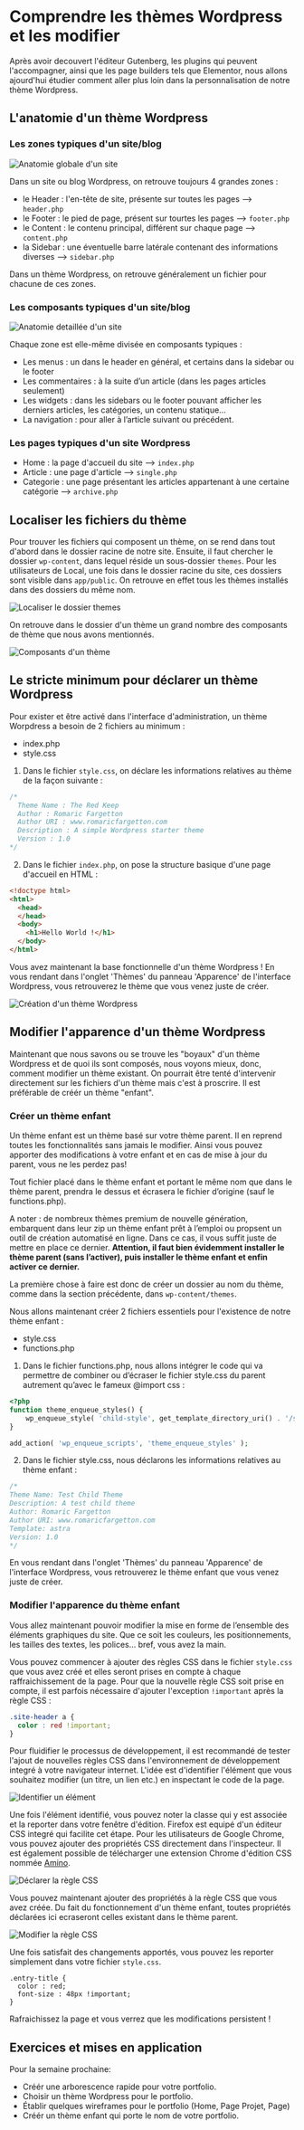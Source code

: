 # Comprendre les thèmes Wordpress et les modifier

Après avoir decouvert l'éditeur Gutenberg, les plugins qui peuvent l'accompagner, ainsi que les page builders tels que Elementor, nous allons ajourd'hui 
étudier comment aller plus loin dans la personnalisation de notre thème Wordpress.

## L'anatomie d'un thème Wordpress

### Les zones typiques d'un site/blog

![Anatomie globale d'un site](../assets/anatomie-site.jpg)

Dans un site ou blog Wordpress, on retrouve toujours 4 grandes zones :

- le Header : l'en-tête de site, présente sur toutes les pages --> `header.php`
- le Footer : le pied de page, présent sur tourtes les pages --> `footer.php`
- le Content : le contenu principal, différent sur chaque page --> `content.php`
- la Sidebar : une éventuelle barre latérale contenant des informations diverses --> `sidebar.php`

Dans un thème Wordpress, on retrouve généralement un fichier pour chacune de ces zones.

### Les composants typiques d'un site/blog

![Anatomie detaillée d'un site](../assets/anatomie-site-details.jpg)

Chaque zone est elle-même divisée en composants typiques :

- Les menus : un dans le header en général, et certains dans la sidebar ou le footer
- Les commentaires : à la suite d’un article (dans les pages articles seulement)
- Les widgets : dans les sidebars ou le footer pouvant afficher les derniers articles, les catégories, un contenu statique…
- La navigation : pour aller à l’article suivant ou précédent.

### Les pages typiques d'un site Wordpress

- Home : la page d'accueil du site --> `index.php`
- Article : une page d'article -->  `single.php`
- Categorie : une page présentant les articles appartenant à une certaine catégorie --> `archive.php`

## Localiser les fichiers du thème

Pour trouver les fichiers qui composent un thème, on se rend dans tout d'abord dans le dossier racine de notre site.
Ensuite, il faut chercher le dossier `wp-content`, dans lequel réside un sous-dossier `themes`.
Pour les utilisateurs de Local, une fois dans le dossier racine du site, ces dossiers sont visible dans `app/public`.
On retrouve en effet tous les thèmes installés dans des dossiers du même nom.

![Localiser le dossier themes](../assets/wordpress-wp-content.png)

On retrouve dans le dossier d'un thème un grand nombre des composants de thème que nous avons mentionnés.

![Composants d'un thème](../assets/wordpress-theme-composants.png)

## Le stricte minimum pour déclarer un thème Wordpress


Pour exister et être activé dans l'interface d'administration, un thème Worpdress a besoin de 2 fichiers au minimum :
- index.php
- style.css

1. Dans le fichier `style.css`, on déclare les informations relatives au thème de la façon suivante :

```css
/*
  Theme Name : The Red Keep
  Author : Romaric Fargetton
  Author URI : www.romaricfargetton.com
  Description : A simple Wordpress starter theme
  Version : 1.0
*/
```
2. Dans le fichier `index.php`, on pose la structure basique d'une page d'accueil en HTML :

```html
<!doctype html>
<html>
  <head>
  </head>
  <body>
    <h1>Hello World !</h1>
  </body>
</html> 
```

Vous avez maintenant la base fonctionnelle d'un thème Wordpress ! En vous rendant dans l'onglet 'Thèmes' du panneau 'Apparence' de l'interface Wordpress, vous
retrouverez le thème que vous venez juste de créer.

![Création d'un thème Wordpress](../assets/wordpress-test-theme.png)

## Modifier l'apparence d'un thème Wordpress

Maintenant que nous savons ou se trouve les "boyaux" d'un thème Wordpress et de quoi ils sont composés, nous voyons mieux, donc, comment modifier un thème
existant. On pourrait être tenté d'intervenir directement sur les fichiers d'un thème mais c'est à proscrire. Il est préférable de créér un thème "enfant".

### Créer un thème enfant

Un thème enfant est un thème basé sur votre thème parent. Il en reprend toutes les fonctionnalités sans jamais le modifier. Ainsi vous pouvez apporter des modifications à votre enfant et en cas de mise à jour du parent, vous ne les perdez pas!

Tout fichier placé dans le thème enfant et portant le même nom que dans le thème parent, prendra le dessus et écrasera le fichier d’origine (sauf le functions.php).

A noter : de nombreux thèmes premium de nouvelle génération, embarquent dans leur zip un thème enfant prêt à l’emploi ou propsent un outil de création automatisé en ligne. 
Dans ce cas, il vous suffit juste de mettre en place ce dernier. **Attention, il faut bien évidemment installer le thème parent (sans l’activer), puis installer le thème enfant et enfin activer ce dernier.**

La première chose à faire est donc de créer un dossier au nom du thème, comme dans la section précédente, dans `wp-content/themes`.

Nous allons maintenant créer 2 fichiers essentiels pour l'existence de notre thème enfant :
- style.css
- functions.php

1. Dans le fichier functions.php, nous allons intégrer le code qui va permettre de combiner ou d’écraser le fichier style.css du parent autrement qu’avec le fameux @import css :
```php
<?php
function theme_enqueue_styles() {
    wp_enqueue_style( 'child-style', get_template_directory_uri() . '/style.css' );
}

add_action( 'wp_enqueue_scripts', 'theme_enqueue_styles' );
```
2. Dans le fichier style.css, nous déclarons les informations relatives au thème enfant :
```css
/*
Theme Name: Test Child Theme
Description: A test child theme
Author: Romaric Fargetton
Author URI: www.romaricfargetton.com
Template: astra
Version: 1.0
*/
```
En vous rendant dans l'onglet 'Thèmes' du panneau 'Apparence' de l'interface Wordpress, vous
retrouverez le thème enfant que vous venez juste de créer.

### Modifier l'apparence du thème enfant

Vous allez maintenant pouvoir modifier la mise en forme de l’ensemble des éléments graphiques du site.
Que ce soit les couleurs, les positionnements, les tailles des textes, les polices… bref, vous avez la main.

Vous pouvez commencer à ajouter des règles CSS dans le fichier `style.css` que vous avez créé et elles seront prises en compte à chaque raffraichissement de la page.
Pour que la nouvelle règle CSS soit prise en compte, il est parfois nécessaire d'ajouter l'exception `!important` après la règle CSS :

```css
.site-header a {
  color : red !important;
}
```

Pour fluidifier le processus de développement, il est recommandé de tester l'ajout de nouvelles règles CSS dans l'environnement de développement integré
à votre navigateur internet. L'idée est d'identifier l'élément que vous souhaitez modifier (un titre, un lien etc.) en inspectant le code de la page.

![Identifier un élément](../assets/wordpress-identifier-css.png)

Une fois l'élément identifié, vous pouvez noter la classe qui y est associée et la reporter dans votre fenêtre d'édition. Firefox est equipé d'un 
éditeur CSS integré qui facilite cet étape. Pour les utilisateurs de Google Chrome, vous pouvez ajouter des propriétés CSS directement dans l'inspecteur.
Il est également possible de télécharger une extension Chrome d'édition CSS nommée [Amino](https://chrome.google.com/webstore/detail/amino-live-css-editor/pbcpfbcibpcbfbmddogfhcijfpboeaaf?hl=en-GB).


![Déclarer la règle CSS](../assets/wordpress-intervention-css-0.png)

Vous pouvez maintenant ajouter des propriétés à la règle CSS que vous avez créée. Du fait du fonctionnement d'un thème enfant,
toutes propriétés déclarées ici ecraseront celles existant dans le thème parent.

![Modifier la règle CSS](../assets/wordpress-intervention-css-1.png)

Une fois satisfait des changements apportés, vous pouvez les reporter simplement dans votre fichier `style.css`.
```
.entry-title {
  color : red;
  font-size : 48px !important;
}
``` 

Rafraichissez la page et vous verrez que les modifications persistent !
 

## Exercices et mises en application

Pour la semaine prochaine:
- Créér une arborescence rapide pour votre portfolio.
- Choisir un thème Wordpress pour le portfolio.
- Établir quelques wireframes pour le portfolio (Home, Page Projet, Page)
- Créér un thème enfant qui porte le nom de votre portfolio.











